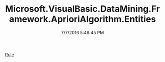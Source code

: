 ﻿---
title: Microsoft.VisualBasic.DataMining.Framework.AprioriAlgorithm.Entities
date: 7/7/2016 5:46:45 PM
---

[Rule](T-Microsoft.VisualBasic.DataMining.Framework.AprioriAlgorithm.Entities.Rule.html)
